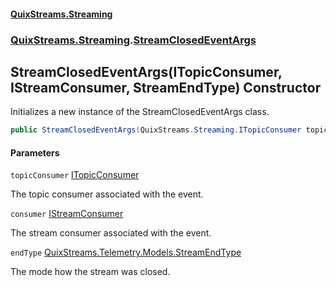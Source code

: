 #### [QuixStreams.Streaming](index.md 'index')
### [QuixStreams.Streaming](QuixStreams.Streaming.md 'QuixStreams.Streaming').[StreamClosedEventArgs](StreamClosedEventArgs.md 'QuixStreams.Streaming.StreamClosedEventArgs')

## StreamClosedEventArgs(ITopicConsumer, IStreamConsumer, StreamEndType) Constructor

Initializes a new instance of the StreamClosedEventArgs class.

```csharp
public StreamClosedEventArgs(QuixStreams.Streaming.ITopicConsumer topicConsumer, QuixStreams.Streaming.IStreamConsumer consumer, QuixStreams.Telemetry.Models.StreamEndType endType);
```
#### Parameters

<a name='QuixStreams.Streaming.StreamClosedEventArgs.StreamClosedEventArgs(QuixStreams.Streaming.ITopicConsumer,QuixStreams.Streaming.IStreamConsumer,QuixStreams.Telemetry.Models.StreamEndType).topicConsumer'></a>

`topicConsumer` [ITopicConsumer](ITopicConsumer.md 'QuixStreams.Streaming.ITopicConsumer')

The topic consumer associated with the event.

<a name='QuixStreams.Streaming.StreamClosedEventArgs.StreamClosedEventArgs(QuixStreams.Streaming.ITopicConsumer,QuixStreams.Streaming.IStreamConsumer,QuixStreams.Telemetry.Models.StreamEndType).consumer'></a>

`consumer` [IStreamConsumer](IStreamConsumer.md 'QuixStreams.Streaming.IStreamConsumer')

The stream consumer associated with the event.

<a name='QuixStreams.Streaming.StreamClosedEventArgs.StreamClosedEventArgs(QuixStreams.Streaming.ITopicConsumer,QuixStreams.Streaming.IStreamConsumer,QuixStreams.Telemetry.Models.StreamEndType).endType'></a>

`endType` [QuixStreams.Telemetry.Models.StreamEndType](https://docs.microsoft.com/en-us/dotnet/api/QuixStreams.Telemetry.Models.StreamEndType 'QuixStreams.Telemetry.Models.StreamEndType')

The mode how the stream was closed.
